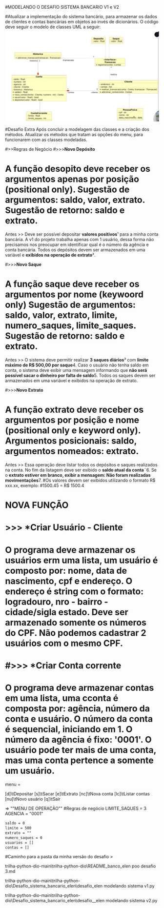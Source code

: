 #MODELANDO O DESAFIO SISTEMA BANCARIO V1 e V2


#Atualizar a implementação do sistema bancário, para armazenar os dados de clientes e contas bancárias em objetos ao invés de dicionários. O código deve seguir o modelo de classes UML a seguir:
![diagrama do modelo UML sistema bancário](<modelando oo sistema bancario .png>)


#Desafio Extra
Após concluir a modelagem das classes e a criação dos métodos. Atualizar os métodos que tratam as opções do menu, para funcionarem com as classes modeladas. 



#>>Regras de Negócio
#>>>**Novo Depósito**
# A função desopito deve receber os argumentos apenas por posição (positional only). Sugestão de argumentos: saldo, valor, extrato. Sugestão de retorno: saldo e extrato.

Antes >> Deve ser possível depositar **valores positivos**¹ para a minha conta bancária. A v1 do projeto trabalha apenas com 1 usuário, dessa forma não precisamos nos preocupar em identificar qual é o número da agência e conta bancária. Todos os depósitos devem ser armazenados em uma variável e **exibidos na operação de extrato**².

#>>>**Novo Saque**
# A função saque deve receber os argumentos por nome (keywoord only) Sugestão de argumentos: saldo, valor, extrato, limite, numero_saques, limite_saques. Sugestão de retorno: saldo e extrato.

Antes >> O sistema deve permitir realizar **3 saques diários**³ com **limite máximo de R$ 500,00 por saque**4. Caso o usuário não tenha saldo em conta, o sistema deve exibir uma mensagem informando que **não será possível sacar o dinheiro por falta de saldo**5. Todos os saques devem ser armazenados em uma variável e exibidos na operação de extrato.

#>>>**Novo Extrato**
# A função extrato deve receber os argumentos por posição e nome (positional only e keyword only). Argumentos posicionais: saldo, argumentos nomeados: extrato.

Antes >> Essa operação deve listar todos os depósitos e saques realizados na conta. No fim da listagem deve ser exibido o **saldo atual da conta**¨6. Se o **extrato estiver em branco, exibir a mensagem: Não foram realizadas movimentações**7.
#Os valores devem ser exibidos utilizando o formato R$ xxx.xx, exemplo:
#1500.45 = R$ 1500.4

# NOVA FUNÇÃO
# >>> *Criar Usuário - Cliente 
# O programa deve armazenar os usuários erm uma lista, um usuário é composto por: nome, data de nascimento, cpf e endereço. O endereço é string com o formato: logradouro, nro - bairro - cidade/sigla estado. Deve ser armazenado somente os números do CPF. Não podemos cadastrar 2 usuários com o mesmo CPF.


# #>>> *Criar Conta corrente 
# O programa deve armazenar contas em uma lista, uma cconta é composta por: agência, número da conta e usuário. O número da conta é sequencial, iniciando em 1. O número da agência é fixo: '0001'. O usuário pode ter mais de uma conta, mas uma conta pertence a somente um usuário.

menu =

[d]\tDepositar
    [s]\tSacar
    [e]\tExtrato
    [nc]\tNova conta
    [lc]\tListar contas
    [nu]\tNovo usuário
    [q]\tSair


=> ""MENU DE OPERAÇÃO""
#Regras de negócio 
LIMITE_SAQUES = 3
    AGENCIA = "0001"

    saldo = 0
    limite = 500
    extrato = ""
    numero_saques = 0
    usuarios = []
    contas = []


#Caminho para a pasta da minha versão do desafio > 

trilha-python-dio-main\trilha-python-dio\README_banco_elen poo desafio 3.md

trilha-python-dio-main\trilha-python-dio\Desafio_sistema_bancario_elen\desafio_elen modelando sistema v1.py 

trilha-python-dio-main\trilha-python-dio\Desafio_sistema_bancario_elen\desafio__elen modelando sistema v2.py

